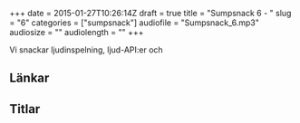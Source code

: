 +++
date = 2015-01-27T10:26:14Z
draft = true
title = "Sumpsnack 6 - "
slug = "6"
categories = ["sumpsnack"]
audiofile = "Sumpsnack_6.mp3"
audiosize = ""
audiolength = ""
+++

Vi snackar ljudinspelning, ljud-API:er och 

## Länkar  ##


## Titlar ##
